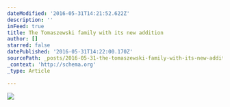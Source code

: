 ```yaml
---
dateModified: '2016-05-31T14:21:52.622Z'
description: ''
inFeed: true
title: The Tomaszewski family with its new addition
author: []
starred: false
datePublished: '2016-05-31T14:22:00.170Z'
sourcePath: _posts/2016-05-31-the-tomaszewski-family-with-its-new-addition.md
_context: 'http://schema.org'
_type: Article

---
```

![](https://the-grid-user-content.s3-us-west-2.amazonaws.com/1bb612d5-0849-4f73-b9c8-b52a2c18760c.jpg)